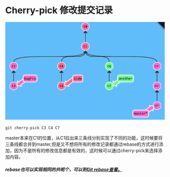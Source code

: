 # Cherry-pick 修改提交记录

![](/assets/img_cherry_pick.png)

```
git cherry-pick C3 C4 C7
```

master本来在C1的位置，从C1拉出来三条线分别实现了不同的功能，这时候要将三条线都合并到master,但是又不想将所有的修改记录都通过rebase的方式进行添加，因为不是所有的修改信息都是有效的，这时候可以通过cherry-pick来选择添加内容。



##### rebase也可以实现相同的共呢个，可以到[Git rebase查看。](/git-rebase.md)



